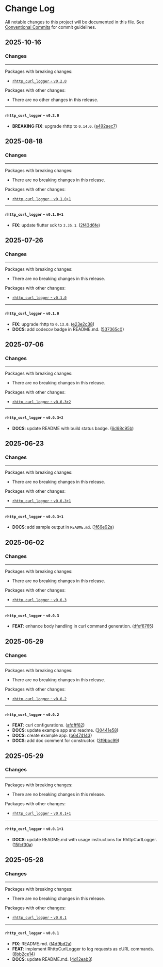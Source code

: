 # Change Log

All notable changes to this project will be documented in this file.
See [Conventional Commits](https://conventionalcommits.org) for commit guidelines.

## 2025-10-16

### Changes

---

Packages with breaking changes:

 - [`rhttp_curl_logger` - `v0.2.0`](#rhttp_curl_logger---v020)

Packages with other changes:

 - There are no other changes in this release.

---

#### `rhttp_curl_logger` - `v0.2.0`

 - **BREAKING** **FIX**: upgrade rhttp to `0.14.0`. ([a492aec7](https://github.com/albinpk/rhttp_curl_logger/commit/a492aec7b13c55869fbadac15735b014d5c4d469))


## 2025-08-18

### Changes

---

Packages with breaking changes:

 - There are no breaking changes in this release.

Packages with other changes:

 - [`rhttp_curl_logger` - `v0.1.0+1`](#rhttp_curl_logger---v0101)

---

#### `rhttp_curl_logger` - `v0.1.0+1`

 - **FIX**: update flutter sdk to `3.35.1`. ([2f43d6fe](https://github.com/albinpk/rhttp_curl_logger/commit/2f43d6fe84cabbcd838800d367d8cd8c5bd55ba5))


## 2025-07-26

### Changes

---

Packages with breaking changes:

 - There are no breaking changes in this release.

Packages with other changes:

 - [`rhttp_curl_logger` - `v0.1.0`](#rhttp_curl_logger---v010)

---

#### `rhttp_curl_logger` - `v0.1.0`

 - **FIX**: upgrade rhttp to `0.13.0`. ([e23e2c38](https://github.com/albinpk/rhttp_curl_logger/commit/e23e2c3849d2244796f9b492d7fe8cc85d107f11))
 - **DOCS**: add codecov badge in README.md. ([537365c0](https://github.com/albinpk/rhttp_curl_logger/commit/537365c08d0276a3d23f22395edc6b6b6938822c))


## 2025-07-06

### Changes

---

Packages with breaking changes:

 - There are no breaking changes in this release.

Packages with other changes:

 - [`rhttp_curl_logger` - `v0.0.3+2`](#rhttp_curl_logger---v0032)

---

#### `rhttp_curl_logger` - `v0.0.3+2`

 - **DOCS**: update README with build status badge. ([6d68c95b](https://github.com/albinpk/rhttp_curl_logger/commit/6d68c95b3718014712bb7ab438403e9f0719a199))


## 2025-06-23

### Changes

---

Packages with breaking changes:

 - There are no breaking changes in this release.

Packages with other changes:

 - [`rhttp_curl_logger` - `v0.0.3+1`](#rhttp_curl_logger---v0031)

---

#### `rhttp_curl_logger` - `v0.0.3+1`

 - **DOCS**: add sample output in `README.md`. ([1f66e92a](https://github.com/albinpk/rhttp_curl_logger/commit/1f66e92a15de4ad79e26f82cf0cf09870590a32c))


## 2025-06-02

### Changes

---

Packages with breaking changes:

 - There are no breaking changes in this release.

Packages with other changes:

 - [`rhttp_curl_logger` - `v0.0.3`](#rhttp_curl_logger---v003)

---

#### `rhttp_curl_logger` - `v0.0.3`

 - **FEAT**: enhance body handling in curl command generation. ([dfef8765](https://github.com/albinpk/rhttp_curl_logger/commit/dfef876506176de94e6e2700020d932c082b17b9))


## 2025-05-29

### Changes

---

Packages with breaking changes:

 - There are no breaking changes in this release.

Packages with other changes:

 - [`rhttp_curl_logger` - `v0.0.2`](#rhttp_curl_logger---v002)

---

#### `rhttp_curl_logger` - `v0.0.2`

 - **FEAT**: curl configurations. ([afdfff82](https://github.com/albinpk/rhttp_curl_logger/commit/afdfff82c7a34e19fcfa22678e49f74ef7670b2e))
 - **DOCS**: update example app and readme. ([30441e58](https://github.com/albinpk/rhttp_curl_logger/commit/30441e58fa6a54aef44d5dfee3f895fbe67a0b33))
 - **DOCS**: create example app. ([b6474143](https://github.com/albinpk/rhttp_curl_logger/commit/b6474143648d9c6b7e36bbfdacc5ccb5495023bd))
 - **DOCS**: add doc comment for constructor. ([3f9bbc99](https://github.com/albinpk/rhttp_curl_logger/commit/3f9bbc99e4b749a467346e5a70f5583f11380f45))


## 2025-05-29

### Changes

---

Packages with breaking changes:

 - There are no breaking changes in this release.

Packages with other changes:

 - [`rhttp_curl_logger` - `v0.0.1+1`](#rhttp_curl_logger---v0011)

---

#### `rhttp_curl_logger` - `v0.0.1+1`

 - **DOCS**: update README.md with usage instructions for RhttpCurlLogger. ([15fcf30a](https://github.com/albinpk/rhttp_curl_logger/commit/15fcf30ac353d0bf1c1f0b5d6483275a4a796140))


## 2025-05-28

### Changes

---

Packages with breaking changes:

 - There are no breaking changes in this release.

Packages with other changes:

 - [`rhttp_curl_logger` - `v0.0.1`](#rhttp_curl_logger---v001)

---

#### `rhttp_curl_logger` - `v0.0.1`

 - **FIX**: README.md. ([f4d9bd2a](https://github.com/albinpk/rhttp_curl_logger/commit/f4d9bd2a2390d86e413a679c8ca9eb492ed4081f))
 - **FEAT**: implement RhttpCurlLogger to log requests as cURL commands. ([8bb2ce14](https://github.com/albinpk/rhttp_curl_logger/commit/8bb2ce146a3942e7ea97018bca0ce417bc497dca))
 - **DOCS**: update README.md. ([4d12eab3](https://github.com/albinpk/rhttp_curl_logger/commit/4d12eab3dba979199fa528ef1e567e5facafa3ab))

